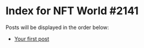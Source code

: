 # Index for NFT World #2141
Posts will be displayed in the order below:

- [Your first post](./001-first.md)

